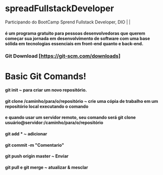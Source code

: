 # spreadFullstackDeveloper
Participando do BootCamp Sprend Fullstack Developer, DIO | | 

#### é um programa gratuito para pessoas desenvolvedoras que querem começar sua jornada em desenvolvimento de software com uma base sólida em tecnologias essenciais em front-end quanto e back-end.

### Git Download [https://git-scm.com/downloads]
# Basic Git Comands!
#### git init ~ para criar um novo repositório.
#### git clone /caminho/para/o/repositório ~ crie uma cópia de trabalho em um repositório local executando o comando
####  e  quando usar um servidor remoto, seu comando será git clone usuário@servidor:/caminho/para/o/repositório
#### git add * ~ adicionar 
#### git commit -m "Comentario"
#### git push origin master ~ Enviar
####  git pull  e git merge ~ atualizar & mesclar

